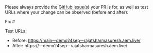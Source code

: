 Please always provide the [GitHub issue(s)](../issues) your PR is for, as well as test URLs where your change can be observed (before and after):

Fix #<gh-issue-id>

Test URLs:
- Before: https://main--demo24sep--rajatsharmasuresh.aem.live/
- After: https://<branch>--demo24sep--rajatsharmasuresh.aem.live/
